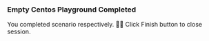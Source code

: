 ### Empty Centos Playground Completed  
  
You completed scenario respectively. 👏🏻
Click Finish button to close session.  
